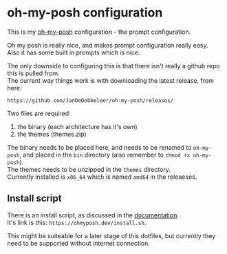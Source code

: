 # oh-my-posh configuration

This is my [oh-my-posh](https://ohmyposh.dev/) configuration - the prompt configuration.  
  
Oh my posh is really nice, and makes prompt configuration really easy.  
Also it has some built in prompts which is nice.  
  
The only downside to configuring this is that there isn't really a github repo this is pulled from.  
The current way things work is with downloading the latest release, from here:  
```
https://github.com/JanDeDobbeleer/oh-my-posh/releases/
```
Two files are required:
1. the binary (each architecture has it's own)
2. the themes (themes.zip)

The binary needs to be placed here, and needs to be renamed to `oh-my-posh`, and placed in the `bin` directory (also remember to `chmod +x oh-my-posh`).  
The themes needs to be unzipped in the `themes` directory.  
Currently installed is `x86_64` which is named `amd64` in the releaeses.  
  

## Install script
There is an install script, as discussed in the [documentation](https://ohmyposh.dev/docs/installation/linux).  
It's link is this: `https://ohmyposh.dev/install.sh`.  
  
This might be suiteable for a later stage of this dotfiles, but currently they need to be supported without internet connection.  
  

